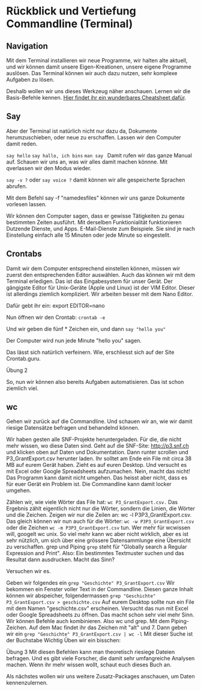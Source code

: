 # Rückblick und Vertiefung Commandline (Terminal)

## Navigation
Mit dem Terminal installieren wir neue Programme, wir halten alte aktuell, und wir können damit unsere Eigen-Kreationen, unsere eigene Programme auslösen. Das Terminal können wir auch dazu nutzen, sehr komplexe Aufgaben zu lösen. 

Deshalb wollen wir uns dieses Werkzeug näher anschauen. Lernen wir die Basis-Befehle kennen. [Hier findet ihr ein wunderbares Cheatsheet dafür](https://www.git-tower.com/blog/command-line-cheat-sheet/).


## Say
Aber der Terminal ist natürlich nicht nur dazu da, Dokumente herumzuschieben, oder neue zu erschaffen. Lassen wir den Computer damit reden.

```say hello```
```say hallo, ich bins```
```man say ```
Damit rufen wir das ganze Manual auf. Schauen wir uns an, was wir alles damit machen könnne. Mit qverlassen wir den Modus wieder.

```say -v ?``` oder ```say voice ?``` 
damit können wir alle gespeicherte Sprachen abrufen.

Mit dem Befehl say -f "namedesfiles" können wir uns ganze Dokumente vorlesen lassen.

Wir können den Computer sagen, dass er gewisse Tätigkeiten zu genau bestimmten Zeiten ausführt. Mit derselben Funktionialität funktionieren Dutzende Dienste, und Apps. E-Mail-Dienste zum Beispiele. Sie sind je nach Einstellung einfach alle 15 Minuten oder jede Minute so eingestellt.

## Crontabs
Damit wir dem Computer entsprechend einstellen können, müssen wir zuerst den entsprechenden Editor auswählen. Auch das können wir mit dem Terminal erledigen. Das ist das Eingabesystem für unser Gerät. Der gängigste Editor für Unix-Geräte (Apple und Linux) ist der VIM Editor. Dieser ist allerdings ziemlich kompliziert. Wir arbeiten besser mit dem Nano Editor.

Dafür gebt ihr ein: export EDITOR=nano

Nun öffnen wir den Crontab: ```crontab -e```

Und wir geben die fünf * Zeichen ein, und dann ```say "hello you"```

Der Computer wird nun jede Minute "hello you" sagen.

Das lässt sich natürlich verfeinern. Wie, erschliesst sich auf der Site Crontab.guru.

Übung 2

So, nun wir können also bereits Aufgaben automatisieren. Das ist schon ziemlich viel.

## wc
Gehen wir zurück auf die Commandline. Und schauen wir an, wie wir damit riesige Datensätze befragen und behandelnd können.

Wir haben gesten alle SNF-Projekte heruntergeladen. Für die, die nicht mehr wissen, wo diese Daten sind. Geht auf die SNF-Site: http://p3.snf.ch und klicken oben auf Daten und Dokumentation. Dann runter scrollen und P3_GrantExport.csv herunter laden. Ihr solltet am Ende ein File mit circa 38 MB auf eurem Gerät haben. Zieht es auf euren Desktop. Und versucht es mit Excel oder Google Spreadsheets aufzumachen. Nein, macht das nicht! Das Programm kann damit nicht umgehen. Das heisst aber nicht, dass es für euer Gerät ein Problem ist. Die Commandline kann damit locker umgehen.

Zählen wir, wie viele Wörter das File hat: ```wc P3_GrantExport.csv.```
Das Ergebnis zählt eigentlich nicht nur die Wörter, sondern die Linien, die Wörter und die Zeichen.
Zeigen wir nur die Zeilen an: wc -l P3P3_GrantExport.csv. Das gleich können wir nun auch für die Wörter: ```wc -w P3P3_GrantExport.csv ```oder die Zeichen ```wc -m P3P3_GrantExport.csv``` tun. Wer mehr für wcwissen will, googelt wc unix. So viel mehr kann wc aber nicht wirklich, aber es ist sehr nützlich, um sich über eine grössere Datensammlunge eine Übersicht zu verschaffen.
grep und Piping
```grep``` steht für "Globally search a Regular Expression and Print". Also: Ein bestimmtes Textmuster suchen und das Resultat dann ausdrucken. Macht das Sinn?

Versuchen wir es.

Geben wir folgendes ein ```grep "Geschichte" P3_GrantExport.csv```
Wir bekommen ein Fenster voller Text in der Commandline. Diesen ganze Inhalt können wir abspeicher, folgendermassen ```grep "Geschichte" P3_GrantExport.csv > geschichte.csv```
Auf eurem Desktop sollte nun ein File mit dem Namen "geschichte.csv" erscheinen. Versucht das nun mit Excel oder Google Spreadsheets zu öffnen. Das macht schon sehr viel mehr Sinn.
Wir können Befehle auch kombinieren. Also wc und grep. Mit dem Piping-Zeichen. Auf dem Mac findet ihr das Zeichen mit "alt" und 7.
Dann geben wir ein ```grep "Geschichte" P3_GrantExport.csv | wc -l```
Mit dieser Suche ist der Buchstabe Wichtig
Üben wir ein bisschen:

Übung 3
Mit diesen Befehlen kann man theoretisch riesiege Dateien befragen. Und es gibt viele Forscher, die damit sehr umfangreiche Analysen machen. Wenn ihr mehr wissen wollt, schaut euch dieses Buch an.

Als nächstes wollen wir uns weitere Zusatz-Packages anschauen, um Daten kennenzulernen.
